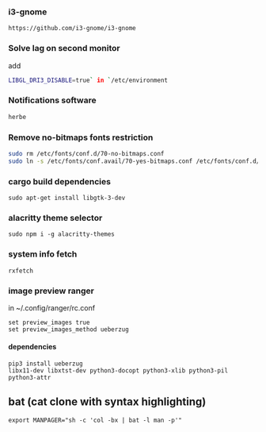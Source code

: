 ### i3-gnome 
```
https://github.com/i3-gnome/i3-gnome
```

### Solve lag on second monitor 

add

``` sh
LIBGL_DRI3_DISABLE=true` in `/etc/environment
```

### Notifications software 

``` sh
herbe
```

### Remove no-bitmaps fonts restriction

``` sh
sudo rm /etc/fonts/conf.d/70-no-bitmaps.conf 
sudo ln -s /etc/fonts/conf.avail/70-yes-bitmaps.conf /etc/fonts/conf.d/70-yes-bitmaps.conf
```

### cargo build dependencies 

```
sudo apt-get install libgtk-3-dev
```

### alacritty theme selector

```
sudo npm i -g alacritty-themes
```

### system info fetch 

```
rxfetch
```

### image preview ranger

in ~/.config/ranger/rc.conf
```
set preview_images true
set preview_images_method ueberzug
```
#### dependencies 

```
pip3 install ueberzug
libx11-dev libxtst-dev python3-docopt python3-xlib python3-pil python3-attr
```
## bat (cat clone with syntax highlighting)

`export MANPAGER="sh -c 'col -bx | bat -l man -p'"`
